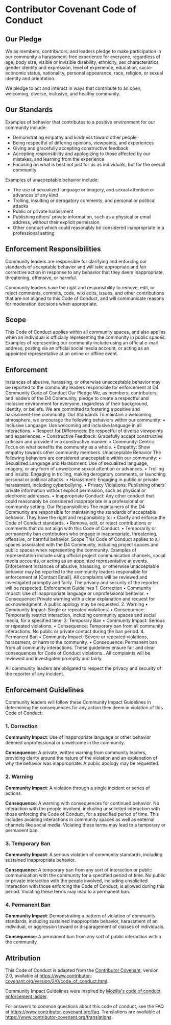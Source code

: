 # Contributor Covenant Code of Conduct

## Our Pledge

We as members, contributors, and leaders pledge to make participation in our
community a harassment-free experience for everyone, regardless of age, body
size, visible or invisible disability, ethnicity, sex characteristics, gender
identity and expression, level of experience, education, socio-economic status,
nationality, personal appearance, race, religion, or sexual identity
and orientation.

We pledge to act and interact in ways that contribute to an open, welcoming,
diverse, inclusive, and healthy community.

## Our Standards

Examples of behavior that contributes to a positive environment for our
community include:

* Demonstrating empathy and kindness toward other people
* Being respectful of differing opinions, viewpoints, and experiences
* Giving and gracefully accepting constructive feedback
* Accepting responsibility and apologizing to those affected by our mistakes,
  and learning from the experience
* Focusing on what is best not just for us as individuals, but for the
  overall community

Examples of unacceptable behavior include:

* The use of sexualized language or imagery, and sexual attention or
  advances of any kind
* Trolling, insulting or derogatory comments, and personal or political attacks
* Public or private harassment
* Publishing others' private information, such as a physical or email
  address, without their explicit permission
* Other conduct which could reasonably be considered inappropriate in a
  professional setting

## Enforcement Responsibilities

Community leaders are responsible for clarifying and enforcing our standards of
acceptable behavior and will take appropriate and fair corrective action in
response to any behavior that they deem inappropriate, threatening, offensive,
or harmful.

Community leaders have the right and responsibility to remove, edit, or reject
comments, commits, code, wiki edits, issues, and other contributions that are
not aligned to this Code of Conduct, and will communicate reasons for moderation
decisions when appropriate.

## Scope

This Code of Conduct applies within all community spaces, and also applies when
an individual is officially representing the community in public spaces.
Examples of representing our community include using an official e-mail address,
posting via an official social media account, or acting as an appointed
representative at an online or offline event.

## Enforcement

Instances of abusive, harassing, or otherwise unacceptable behavior may be
reported to the community leaders responsible for enforcement at
D4 Community Code of Conduct Our Pledge We, as members, contributors, and leaders of the D4 Community, pledge to create a respectful and inclusive environment for everyone, regardless of their background, identity, or beliefs. We are committed to fostering a positive and harassment-free community. Our Standards To maintain a welcoming atmosphere, we encourage the following behaviors within our community: •	Inclusive Language: Use welcoming and inclusive language in all interactions. •	Respect for Differences: Be respectful of diverse viewpoints and experiences. •	Constructive Feedback: Gracefully accept constructive criticism and provide it in a constructive manner. •	Community-Centric: Focus on what benefits the community as a whole. •	Empathy: Show empathy towards other community members. Unacceptable Behavior The following behaviors are considered unacceptable within our community: •	Sexualized Language and Harassment: Use of sexualized language, imagery, or any form of unwelcome sexual attention or advances. •	Trolling and Insults: Engaging in trolling, making derogatory comments, or launching personal or political attacks. •	Harassment: Engaging in public or private harassment, including cyberbullying. •	Privacy Violations: Publishing others' private information without explicit permission, such as physical or electronic addresses. •	Inappropriate Conduct: Any other conduct that could reasonably be considered inappropriate in a professional or community setting. Our Responsibilities The maintainers of the D4 Community are responsible for maintaining the standards of acceptable behavior. They have the right and responsibility to: •	Clarify and enforce the Code of Conduct standards. •	Remove, edit, or reject contributions or comments that do not align with this Code of Conduct. •	Temporarily or permanently ban contributors who engage in inappropriate, threatening, offensive, or harmful behavior. Scope This Code of Conduct applies to all spaces associated with the D4 Community, including project spaces and public spaces when representing the community. Examples of representation include  using official project communication channels, social media accounts, or acting as an appointed representative at events. Enforcement Instances of abusive, harassing, or otherwise unacceptable behavior may be reported to the community leaders responsible for enforcement at [Contact Email]. All complaints will be reviewed and investigated promptly and fairly. The privacy and security of the reporter will be respected. Enforcement Guidelines 1.	Correction •	Community Impact: Use of inappropriate language or unprofessional behavior. •	Consequence: Private warning with a clear explanation and request for acknowledgment. A public apology may be requested. 2.	Warning •	Community Impact: Single or repeated violations. •	Consequence: Temporarily restrict interaction, including community spaces and social media, for a specified time. 3.	Temporary Ban •	Community Impact: Serious or repeated violations. •	Consequence: Temporary ban from all community interactions. No public or private contact during the ban period. 4.	Permanent Ban •	Community Impact: Severe or repeated violations, harassment, or harm to the community. •	Consequence: Permanent ban from all community interactions. These guidelines ensure fair and clear consequences for Code of Conduct violations..
All complaints will be reviewed and investigated promptly and fairly.

All community leaders are obligated to respect the privacy and security of the
reporter of any incident.

## Enforcement Guidelines

Community leaders will follow these Community Impact Guidelines in determining
the consequences for any action they deem in violation of this Code of Conduct:

### 1. Correction

**Community Impact**: Use of inappropriate language or other behavior deemed
unprofessional or unwelcome in the community.

**Consequence**: A private, written warning from community leaders, providing
clarity around the nature of the violation and an explanation of why the
behavior was inappropriate. A public apology may be requested.

### 2. Warning

**Community Impact**: A violation through a single incident or series
of actions.

**Consequence**: A warning with consequences for continued behavior. No
interaction with the people involved, including unsolicited interaction with
those enforcing the Code of Conduct, for a specified period of time. This
includes avoiding interactions in community spaces as well as external channels
like social media. Violating these terms may lead to a temporary or
permanent ban.

### 3. Temporary Ban

**Community Impact**: A serious violation of community standards, including
sustained inappropriate behavior.

**Consequence**: A temporary ban from any sort of interaction or public
communication with the community for a specified period of time. No public or
private interaction with the people involved, including unsolicited interaction
with those enforcing the Code of Conduct, is allowed during this period.
Violating these terms may lead to a permanent ban.

### 4. Permanent Ban

**Community Impact**: Demonstrating a pattern of violation of community
standards, including sustained inappropriate behavior,  harassment of an
individual, or aggression toward or disparagement of classes of individuals.

**Consequence**: A permanent ban from any sort of public interaction within
the community.

## Attribution

This Code of Conduct is adapted from the [Contributor Covenant][homepage],
version 2.0, available at
https://www.contributor-covenant.org/version/2/0/code_of_conduct.html.

Community Impact Guidelines were inspired by [Mozilla's code of conduct
enforcement ladder](https://github.com/mozilla/diversity).

[homepage]: https://www.contributor-covenant.org

For answers to common questions about this code of conduct, see the FAQ at
https://www.contributor-covenant.org/faq. Translations are available at
https://www.contributor-covenant.org/translations.
